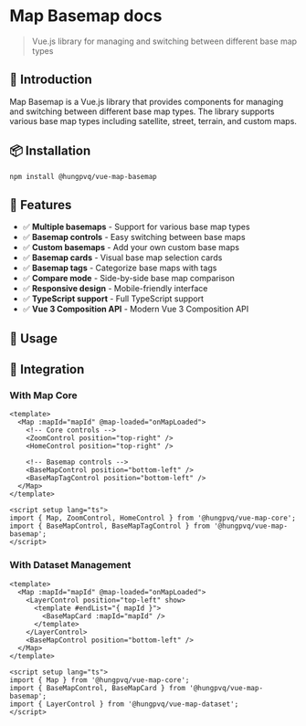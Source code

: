 # Map Basemap docs

> Vue.js library for managing and switching between different base map types

## 🚀 Introduction

Map Basemap is a Vue.js library that provides components for managing and switching between different base map types. The library supports various base map types including satellite, street, terrain, and custom maps.

## 📦 Installation

```bash
npm install @hungpvq/vue-map-basemap
```

## 🎯 Features

- ✅ **Multiple basemaps** - Support for various base map types
- ✅ **Basemap controls** - Easy switching between base maps
- ✅ **Custom basemaps** - Add your own custom base maps
- ✅ **Basemap cards** - Visual base map selection cards
- ✅ **Basemap tags** - Categorize base maps with tags
- ✅ **Compare mode** - Side-by-side base map comparison
- ✅ **Responsive design** - Mobile-friendly interface
- ✅ **TypeScript support** - Full TypeScript support
- ✅ **Vue 3 Composition API** - Modern Vue 3 Composition API

## 🚀 Usage

<!--@include: ./examples/simple.md -->
<!--@include: ./examples/custom.md -->
<!--@include: ./examples/hook.md -->

## 🔗 Integration

### With Map Core

```vue
<template>
  <Map :mapId="mapId" @map-loaded="onMapLoaded">
    <!-- Core controls -->
    <ZoomControl position="top-right" />
    <HomeControl position="top-right" />

    <!-- Basemap controls -->
    <BaseMapControl position="bottom-left" />
    <BaseMapTagControl position="bottom-left" />
  </Map>
</template>

<script setup lang="ts">
import { Map, ZoomControl, HomeControl } from '@hungpvq/vue-map-core';
import { BaseMapControl, BaseMapTagControl } from '@hungpvq/vue-map-basemap';
</script>
```

### With Dataset Management

```vue
<template>
  <Map :mapId="mapId" @map-loaded="onMapLoaded">
    <LayerControl position="top-left" show>
      <template #endList="{ mapId }">
        <BaseMapCard :mapId="mapId" />
      </template>
    </LayerControl>
    <BaseMapControl position="bottom-left" />
  </Map>
</template>

<script setup lang="ts">
import { Map } from '@hungpvq/vue-map-core';
import { BaseMapControl, BaseMapCard } from '@hungpvq/vue-map-basemap';
import { LayerControl } from '@hungpvq/vue-map-dataset';
</script>
```

<!--@include: ../default.md -->
